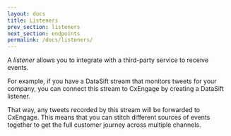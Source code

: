 ```yaml
---
layout: docs
title: Listeners
prev_section: listeners
next_section: endpoints
permalink: /docs/listeners/
---
```


A *listener* allows you to integrate with a third-party service to
receive events.

For example, if you have a DataSift stream that monitors tweets for your
company, you can connect this stream to CxEngage by creating a DataSift listener.

That way, any tweets recorded by this stream will be forwarded to CxEngage.
This means that you can stitch different sources of events together to get the
full customer journey across multiple channels.
